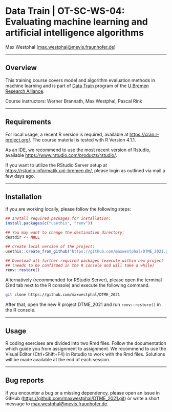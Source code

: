 Data Train \| OT-SC-WS-04: Evaluating machine learning and artificial
intelligence algorithms
================
Max Westphal (<max.westphal@mevis.fraunhofer.de>)

------------------------------------------------------------------------

## Overview

This training course covers model and algorithm evaluation methods in
machine learning and is part of [Data
Train](https://www.uni-bremen.de/en/research-alliance/research-data/data-train)
program of the [U Bremen Research
Alliance](https://www.uni-bremen.de/en/research-alliance).

Course instructors: Werner Brannath, Max Westphal, Pascal Rink

------------------------------------------------------------------------

## Requirements

For local usage, a recent R version is required, available at
<https://cran.r-project.org/>. The course material is tested with R
Version 4.1.1.

As an IDE, we recommend to use the most recent version of Rstudio,
available <https://www.rstudio.com/products/rstudio/>.

If you want to utilize the RStudio Server setup at
<https://rstudio.informatik.uni-bremen.de/>, please login as outlined
via mail a few days ago.

------------------------------------------------------------------------

## Installation

If you are working locally, please follow the following steps:

``` r
## Install required packages for installation:
install.packages(c("usethis", "renv"))

## You may want to change the destination directory:
destdir <- NULL

## Create local version of the project: 
usethis::create_from_github("https://github.com/maxwestphal/DTME_2021.git", destdir)

## Download all further required packages (execute within new project 'DTME_2021'):
## (needs to be confirmed in the R console and will take a while)
renv::restore()
```

Alternatively (recommended for RStudio Server), please open the terminal
(2nd tab next to the R console) and execute the following command.

``` bash
git clone https://github.com/maxwestphal/DTME_2021
```

After that, open the new R project DTME\_2021 and run `renv::restore()`
in the R console.

------------------------------------------------------------------------

## Usage

R coding exercises are divided into two Rmd files. Follow the
documentation which guide you from assignment to assignment. We
recommend to use the Visual Editor (Ctrl+Shift+F4) in Rstudio to work
with the Rmd files. Solutions will be made available at the end of each
session.

------------------------------------------------------------------------

## Bug reports

If you encounter a bug or a missing dependency, please open an issue in
GitHub (<https://github.com/maxwestphal/DTME_2021.git>) or write a short
message to <max.westphal@mevis.fraunhofer.de>.
